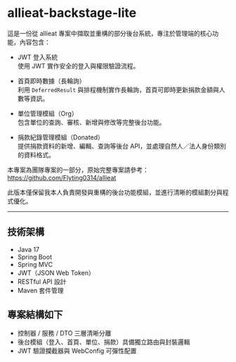 
# allieat-backstage-lite

這是一份從 allieat 專案中擷取並重構的部分後台系統，專注於管理端的核心功能，內容包含：

- JWT 登入系統  
  使用 JWT 實作安全的登入與權限驗證流程。

- 首頁即時數據（長輪詢）  
  利用 `DeferredResult` 與排程機制實作長輪詢，首頁可即時更新捐款金額與人數等資訊。

- 單位管理模組（Org）  
  包含單位的查詢、審核、新增與修改等完整後台功能。

- 捐款紀錄管理模組（Donated）  
  提供捐款資料的新增、編輯、查詢等後台 API，並處理自然人／法人身份類別的資料格式。

本專案為團隊專案的一部分，原始完整專案請參考：  
https://github.com/Flyting0314/allieat

此版本僅保留我本人負責開發與重構的後台功能模組，並進行清晰的模組劃分與程式優化。

---

## 技術架構

- Java 17
- Spring Boot
- Spring MVC
- JWT（JSON Web Token）
- RESTful API 設計
- Maven 套件管理

## 專案結構如下
- 控制器 / 服務 / DTO 三層清晰分離
- 後台模組（登入、首頁、單位、捐款）具備獨立路由與封裝邏輯
- JWT 驗證攔截器與 WebConfig 可彈性配置
